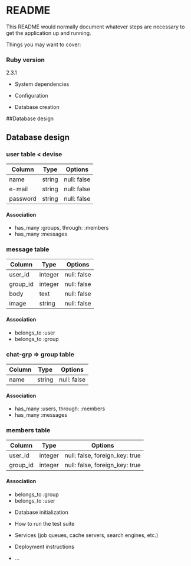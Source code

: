 # README

This README would normally document whatever steps are necessary to get the
application up and running.

Things you may want to cover:

### Ruby version
2.3.1

* System dependencies

* Configuration

* Database creation

##Database design
## Database design

### user table < devise

|Column|Type|Options|
|------|----|-------|
|name|string|null: false|
|e-mail|string|null: false|
|password|string|null: false|

#### Association
- has_many :groups, through: :members
- has_many :messages

### message table

|Column|Type|Options|
|------|----|-------|
|user_id|integer|null: false|
|group_id|integer|null: false|
|body|text|null: false|
|image|string|null: false|

#### Association
- belongs_to :user
- belongs_to :group

### chat-grp => group table

|Column|Type|Options|
|------|----|-------|
|name|string|null: false|

#### Association
- has_many :users, through: :members
- has_many :messages

### members table

|Column|Type|Options|
|------|----|-------|
|user_id|integer|null: false, foreign_key: true|
|group_id|integer|null: false, foreign_key: true|

#### Association
- belongs_to :group
- belongs_to :user

* Database initialization

* How to run the test suite

* Services (job queues, cache servers, search engines, etc.)

* Deployment instructions

* ...
